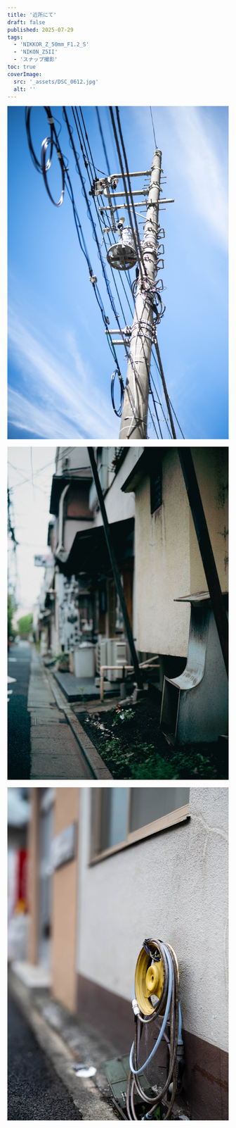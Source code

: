 ```yaml
---
title: '近所にて'
draft: false
published: 2025-07-29
tags: 
  - 'NIKKOR_Z_50mm_F1.2_S'
  - 'NIKON_Z5II'
  - 'スナップ撮影'
toc: true
coverImage:
  src: '_assets/DSC_0612.jpg'
  alt: ''
---
```

![](_assets/DSC_0612.jpg)

![](_assets/DSC_0609.jpg)

![](_assets/DSC_0607.jpg)

